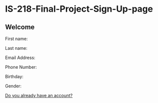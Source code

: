 # IS-218-Final-Project-Sign-Up-page

<?php
	$first_name = $_GET['first_name'];
	$last_name = $GET['last_name'];
	$email = $GET['email'];
	$phone_number = $GET['phone_number'];
	$birthday = $GET['birthday'];
	$gender = $GET['gender'];
?> 
<!DOCTYPE html>
<html> 
  <head> 
	  <link rel="stylesheet" type="text/css" href="main.css"> 
	</head> 
	<body> 
	<h2>Welcome</h2>
	<p>First name: <?php echo $first_name; ?></p>
	<p>Last name: <?php echo $last_name; ?></p>
	<p>Email Address: <?php echo $email; ?></p>
	<p>Phone Number: <?php echo $phone_number; ?></p>
	<p>Birthday: <?php echo $birthday; ?></p>
	<p>Gender: <?php echo $gender; ?></p>
	<a href="SignIn.html">Do you already have an account?</a>
	</body>
</html>
